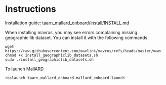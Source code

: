 # Instructions

Installation guide: [taarn_mallard_onboard/install/INSTALL.md](https://github.com/ICE9-Robotics/taarn_mallard_onboard/blob/unity/install/INSTALL.md)

When installing mavros, you may see errors complaining missing geographic lib dataset. You can install it with the following commands
```
wget https://raw.githubusercontent.com/mavlink/mavros/refs/heads/master/mavros/scripts/install_geographiclib_datasets.sh
chmod +x install_geographiclib_datasets.sh
sudo ./install_geographiclib_datasets.sh
```


To launch MallARD
```
roslaunch taarn_mallard_onboard mallard_onboard.launch
```
